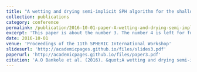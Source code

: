 ```yaml
---
title: "A wetting and drying semi-implicit SPH algorithm for the shallow water equations"
collection: publications
category: conference
permalink: /publication/2016-10-01-paper-A-wetting-and-drying-semi-implicit-SPH-algorithm-for-the-shallow-water-equations
excerpt: 'This paper is about the number 3. The number 4 is left for future work.'
date: 2016-10-01
venue: 'Proceedings of the 11th SPHERIC International Workshop'
slidesurl: 'http://academicpages.github.io/files/slides3.pdf'
paperurl: 'http://academicpages.github.io/files/paper3.pdf'
citation: 'A.O Bankole et al. (2016). &quot;A wetting and drying semi-implicit SPH algorithm for the shallow water equations.&quot; <i>Proceedings of the 11th SPHERIC International Workshop</i>.'
---
```

